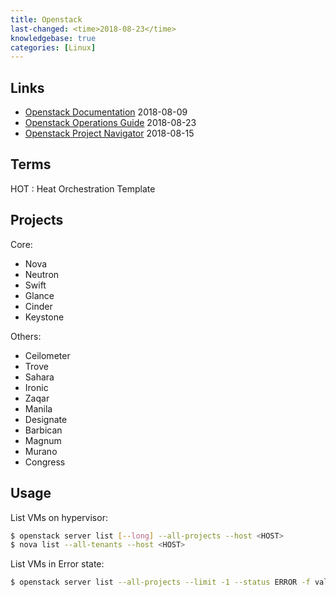 ```yaml
---
title: Openstack
last-changed: <time>2018-08-23</time>
knowledgebase: true
categories: [Linux]
---
```

## Links

* [Openstack Documentation](https://docs.openstack.org) <time>2018-08-09</time>
* [Openstack Operations Guide](https://docs.openstack.org/operations-guide) <time>2018-08-23</time>
* [Openstack Project Navigator](https://www.openstack.org/software/project-navigator/openstack-components#main-services) <time>2018-08-15</time>

## Terms

HOT
: Heat Orchestration Template

## Projects

Core:

* Nova
* Neutron
* Swift
* Glance
* Cinder
* Keystone

Others:

* Ceilometer
* Trove
* Sahara
* Ironic
* Zaqar
* Manila
* Designate
* Barbican
* Magnum
* Murano
* Congress

## Usage

List VMs on hypervisor:

``` sh
$ openstack server list [--long] --all-projects --host <HOST>
$ nova list --all-tenants --host <HOST>
```

List VMs in Error state:

``` sh
$ openstack server list --all-projects --limit -1 --status ERROR -f value -c ID
```
